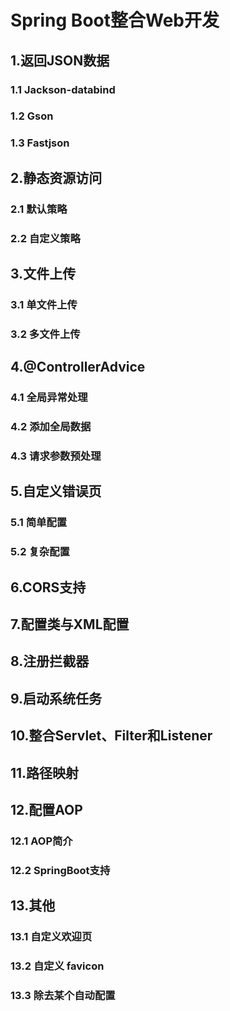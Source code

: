 # Spring Boot整合Web开发
## 1.返回JSON数据
### 1.1 Jackson-databind
### 1.2 Gson
### 1.3 Fastjson

## 2.静态资源访问
### 2.1 默认策略
### 2.2 自定义策略

## 3.文件上传
### 3.1 单文件上传
### 3.2 多文件上传

## 4.@ControllerAdvice
### 4.1 全局异常处理
### 4.2 添加全局数据
### 4.3 请求参数预处理

## 5.自定义错误页
### 5.1 简单配置
### 5.2 复杂配置

## 6.CORS支持

## 7.配置类与XML配置

## 8.注册拦截器

## 9.启动系统任务

## 10.整合Servlet、Filter和Listener

## 11.路径映射

## 12.配置AOP
### 12.1 AOP简介
### 12.2 SpringBoot支持

## 13.其他
### 13.1 自定义欢迎页
### 13.2 自定义 favicon
### 13.3 除去某个自动配置